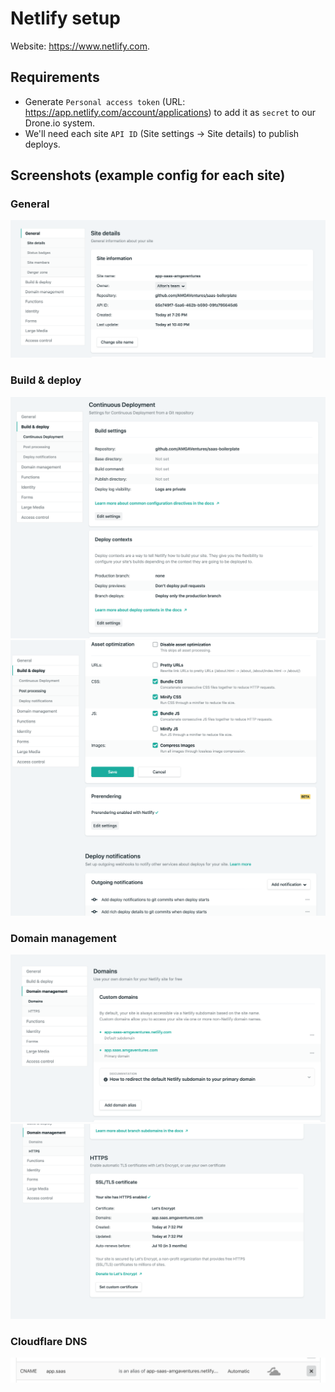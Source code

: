 # Netlify setup

Website: <https://www.netlify.com>.

## Requirements

- Generate `Personal access token` (URL: <https://app.netlify.com/account/applications>) to add it as `secret` to our Drone.io system.
- We'll need each site `API ID` (Site settings -> Site details) to publish deploys.

## Screenshots (example config for each site)

### General

![1](img/netlify/1.png)

### Build & deploy

![2](img/netlify/2.png)
![3](img/netlify/3.png)

### Domain management

![3](img/netlify/4.png)
![5](img/netlify/5.png)

### Cloudflare DNS

![6](img/netlify/6.png)
